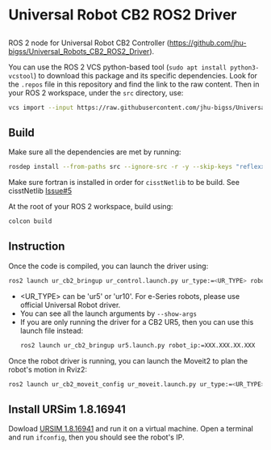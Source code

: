# Universal Robot CB2 ROS2 Driver

## 
ROS 2 node for Universal Robot CB2 Controller (https://github.com/jhu-bigss/Universal_Robots_CB2_ROS2_Driver).

You can use the ROS 2 VCS python-based tool (`sudo apt install python3-vcstool`) to download this package and its specific dependencies. Look for the `.repos` file in this repository and find the link to the raw content. Then in your ROS 2 workspace, under the `src` directory, use:
```bash
vcs import --input https://raw.githubusercontent.com/jhu-bigss/Universal_Robots_CB2_ROS2_Driver/main/ur_cb2_driver.repos
```

## Build
Make sure all the dependencies are met by running:

```bash
rosdep install --from-paths src --ignore-src -r -y --skip-keys "reflexxes_type2"
```

Make sure fortran is installed in order for `cisstNetlib` to be build. See cisstNetlib [Issue#5](https://github.com/jhu-cisst/cisstNetlib/issues/5#issuecomment-1169452231)

At the root of your ROS 2 workspace, build using:
```bash
colcon build
```

## Instruction

Once the code is compiled, you can launch the driver using:
```bash
ros2 launch ur_cb2_bringup ur_control.launch.py ur_type:=<UR_TYPE> robot_ip:=<IP_OF_THE_ROBOT>
```

- <UR_TYPE> can be 'ur5' or 'ur10'. For e-Series robots, please use official Universal Robot driver.
- You can see all the launch arguments by `--show-args`
- If you are only running the driver for a CB2 UR5, then you can use this launch file instead:
    ```bash
    ros2 launch ur_cb2_bringup ur5.launch.py robot_ip:=XXX.XXX.XX.XXX
    ```

Once the robot driver is running, you can launch the Moveit2 to plan the robot's motion in Rviz2:
```bash
ros2 launch ur_cb2_moveit_config ur_moveit.launch.py ur_type:=<UR_TYPE>
```

## Install URSim 1.8.16941
Dowload [URSIM 1.8.16941](https://www.universal-robots.com/download/software-cb-series/simulator-non-linux/offline-simulator-cb-series-non-linux-ursim-1816941/) and run it on a virtual machine. Open a terminal and run `ifconfig`, then you should see the robot's IP.
